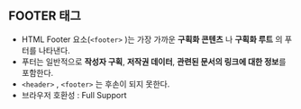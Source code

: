 ## FOOTER 태그

- HTML Footer 요소(```<footer>``` )는 가장 가까운 **구획화 콘텐츠** 나 **구획화 루트** 의 푸터를 나타낸다.
- 푸터는 일반적으로 **작성자 구획**, **저작권 데이터**, **관련된 문서의 링크에 대한 정보**를 포함한다.
- ```<header>``` , ```<footer>``` 는 후손이 되지 못한다.
- 브라우저 호환성 : Full Support
